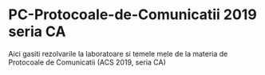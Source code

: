 # PC-Protocoale-de-Comunicatii 2019 seria CA

Aici gasiti rezolvarile la laboratoare si temele mele de la materia de Protocoale de Comunicatii (ACS 2019, seria CA)
